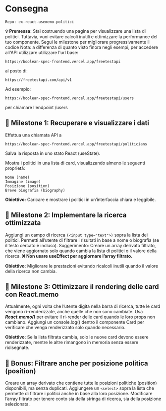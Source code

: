 
# Consegna

```Repo: ex-react-usememo-politici```

**💡 Premessa:** Stai costruendo una pagina per visualizzare una lista di politici. Tuttavia, vuoi evitare calcoli inutili e ottimizzare la performance del tuo componente. Segui le milestone per migliorare progressivamente il codice
Nota: a differenza di quanto visto finora negli esempi, per accedere all'API utilizzare utilizzare l'url base:

```https://boolean-spec-frontend.vercel.app/freetestapi```

al posto di:

```https://freetestapi.com/api/v1```

Ad esempio:

```https://boolean-spec-frontend.vercel.app/freetestapi/users```

per chiamare l'endpoint /users

## 📌 Milestone 1: Recuperare e visualizzare i dati

Effettua una chiamata API a

```https://boolean-spec-frontend.vercel.app/freetestapi/politicians```

Salva la risposta in uno stato React (useState).

Mostra i politici in una lista di card, visualizzando almeno le seguenti proprietà:

```text
Nome (name)
Immagine (image)
Posizione (position)
Breve biografia (biography)
```

**Obiettivo:** Caricare e mostrare i politici in un’interfaccia chiara e leggibile.

## 📌 Milestone 2: Implementare la ricerca ottimizzata

Aggiungi un campo di ricerca ```(<input type="text">)``` sopra la lista dei politici.
Permetti all’utente di filtrare i risultati in base a nome o biografia (se il testo cercato è incluso). Suggerimento: Creare un array derivato filtrato, che viene aggiornato solo quando cambia la lista di politici o il valore della ricerca.
**❌ Non usare useEffect per aggiornare l’array filtrato.**

**Obiettivo:** Migliorare le prestazioni evitando ricalcoli inutili quando il valore della ricerca non cambia.

## 📌 Milestone 3: Ottimizzare il rendering delle card con React.memo

Attualmente, ogni volta che l’utente digita nella barra di ricerca, tutte le card vengono ri-renderizzate, anche quelle che non sono cambiate.
Usa ***React.memo()*** per evitare il ri-render delle card quando le loro props non cambiano.
Aggiungi un console.log() dentro il componente Card per verificare che venga renderizzato solo quando necessario.

**Obiettivo:** Se la lista filtrata cambia, solo le nuove card devono essere renderizzate, mentre le altre rimangono in memoria senza essere ridisegnate.

## 🎯 Bonus: Filtrare anche per posizione politica (position)

Creare un array derivato che contiene tutte le posizioni politiche (position) disponibili, ma senza duplicati.
Aggiungere un ```<select>``` sopra la lista che permette di filtrare i politici anche in base alla loro posizione.
Modificare l’array filtrato per tenere conto sia della stringa di ricerca, sia della posizione selezionata.
